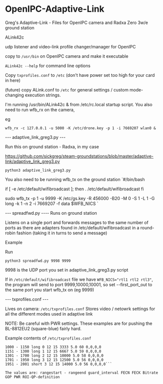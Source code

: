 # OpenIPC-Adaptive-Link
Greg's Adaptive-Link - Files for OpenIPC camera and Radxa Zero 3w/e ground station

ALink42c


udp listener and video-link profile changer/manager for OpenIPC


copy to `/usr/bin` on OpenIPC camera and make it executable

`ALink42c --help` for command line options

Copy `txprofiles.conf` to `/etc` (don't have power set too high for your card in here)

(future) copy ALink.conf to `/etc` for general settings / custom mode-changing execution strings.

I'm running /usr/bin/ALink42c & from /etc/rc.local startup script.  You also need to run wfb_rx on the camera,

eg


`wfb_rx -c 127.0.0.1 -u 5000 -K /etc/drone.key -p 1 -i 7669207 wlan0 &`


--- adaptive_link_greg3.py ---

Run this on ground station - Radxa, in  my case

https://github.com/sickgreg/steam-groundstations/blob/master/adaptive-link/adaptive_link_greg3.py

`python3 adaptive_link_greg3.py`

You also need to be running wfb_tx on the ground station
`#/bin/bash

if [ -e /etc/default/wifibroadcast ]; then
  . /etc/default/wifibroadcast
fi

sudo wfb_tx -p 1 -u 9999 -K /etc/gs.key -R 456000 -B20 -M 0 -S 1 -L 1 -G long -k 1 -n 2 -i 7669207 -f data $WFB_NICS
`

--- spreadfwd.py ----
Runs on ground station

Listens on a single port and forwards messages to the same number of ports as there are adapters found in /etc/default/wifibroadcast in a round-robin fashion (taking it in turns to send a message)

Example

Run

`python3 spreadfwd.py 9998 9999`

 9998 is the UDP port you set in adaptive_link_greg3.py script
 
  If in `/etc/default/wifibroadcast` file we have `WFB_NICS="rtl1 rtl2 rtl3"`, the program will send to port 9999,10000,10001, so set --first_port_out to the same port you start wfb_tx on (eg 9999)
  

--- txprofiles.conf ---

Lives on camera: `/etc/txprofiles.conf`
Stores video / netowrk settings for all the different modes used in adaptive link

NOTE: Be careful with PWR settings.  These examples are for pushing the BL-8812EU2 (square-blue) fairly hard.

Example contents of `/etc/txprofiles.conf`


```999 - 999 long 0 12 15 3332 5.0 61 0,0,0,0
1000 - 1150 long 0 12 15 3333 5.0 60 0,0,0,0
1151 - 1300 long 1 12 15 6667 5.0 59 0,0,0,0
1301 - 1700 long 2 12 15 10000 5.0 58 0,0,0,0
1701 - 1950 long 3 12 15 12500 5.0 56 0,0,0,0
1951 - 2001 short 3 12 15 14000 5.0 56 0,0,0,0```

The values are: rangestart - rangeend guard_interval FECN FECK Bitrate GOP PWR ROI-QP-definition 
